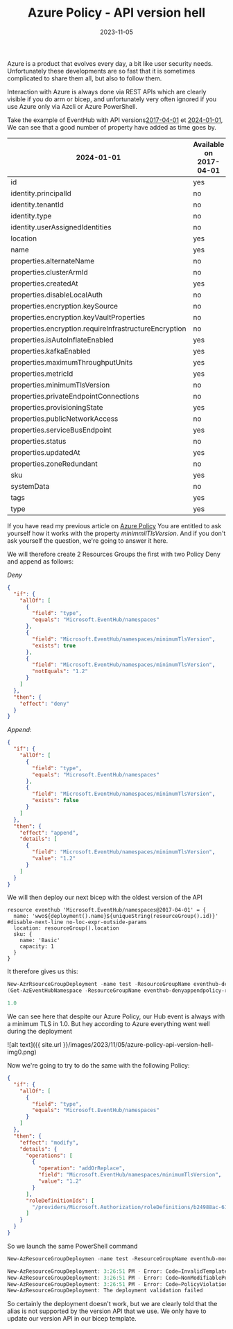 ﻿---
layout: post
title: Azure Policy - API version hell
date: 2023-11-05
categories: [ "Azure", "Policy" ]
comments_id: 34 
---

Azure is a product that evolves every day, a bit like user security needs. Unfortunately these developments are so fast that it is sometimes complicated to share them all, but also to follow them.

Interaction with Azure is always done via REST APIs which are clearly visible if you do arm or bicep, and unfortunately very often ignored if you use Azure only via Azcli or Azure PowerShell.

Take the example of EventHub with API versions[2017-04-01](https://learn.microsoft.com/en-us/rest/api/eventhub/namespaces/create-or-update?view=rest-eventhub-2017-04-01&tabs=HTTP#definitions&WT.mc_id=AZ-MVP-4039694) et [2024-01-01](https://learn.microsoft.com/en-us/rest/api/eventhub/namespaces/create-or-update?view=rest-eventhub-2024-01-01&tabs=HTTP#definitions&WT.mc_id=AZ-MVP-4039694), We can see that a good number of property have added as time goes by.

|2024-01-01|Available on 2017-04-01 |
|---|---|
|id|yes|
|identity.principalId|no|
|identity.tenantId|no|
|identity.type|no|
|identity.userAssignedIdentities|no|
|location|yes|
|name|yes|
|properties.alternateName|no|
|properties.clusterArmId|no|
|properties.createdAt|yes|
|properties.disableLocalAuth|no|
|properties.encryption.keySource|no|
|properties.encryption.keyVaultProperties|no|
|properties.encryption.requireInfrastructureEncryption|no|
|properties.isAutoInflateEnabled|yes|
|properties.kafkaEnabled|yes|
|properties.maximumThroughputUnits|yes|
|properties.metricId|yes|
|properties.minimumTlsVersion|no|
|properties.privateEndpointConnections|no|
|properties.provisioningState|yes|
|properties.publicNetworkAccess|no|
|properties.serviceBusEndpoint|yes|
|properties.status|no|
|properties.updatedAt|yes|
|properties.zoneRedundant|no|
|sku|yes|
|systemData|no|
|tags|yes|
|type|yes|

<p></p>

If you have read my previous article on [Azure Policy](https://woivre.com/blog/2023/10/azure-policy-a-powerful-tool-only-with-good-hands) You are entitled to ask yourself how it works with the property *minimmilTlsVersion*. And if you don't ask yourself the question, we're going to answer it here.

We will therefore create 2 Resources Groups the first with two Policy Deny and append as follows:

*Deny*

```json
{
  "if": {
    "allOf": [
      {
        "field": "type",
        "equals": "Microsoft.EventHub/namespaces"
      },
      {
        "field": "Microsoft.EventHub/namespaces/minimumTlsVersion",
        "exists": true
      },
      {
        "field": "Microsoft.EventHub/namespaces/minimumTlsVersion",
        "notEquals": "1.2"
      }
    ]
  },
  "then": {
    "effect": "deny"
  }
}
```

*Append*:

```json
{
  "if": {
    "allOf": [
      {
        "field": "type",
        "equals": "Microsoft.EventHub/namespaces"
      },
      {
        "field": "Microsoft.EventHub/namespaces/minimumTlsVersion",
        "exists": false
      }
    ]
  },
  "then": {
    "effect": "append",
    "details": [
      {
        "field": "Microsoft.EventHub/namespaces/minimumTlsVersion",
        "value": "1.2"
      }
    ]
  }
}
```

We will then deploy our next bicep with the oldest version of the API

```bicep
resource eventhub 'Microsoft.EventHub/namespaces@2017-04-01' = {
  name: 'wwo${deployment().name}${uniqueString(resourceGroup().id)}'
#disable-next-line no-loc-expr-outside-params
  location: resourceGroup().location
  sku: {
    name: 'Basic'
    capacity: 1
  }
}
```

It therefore gives us this:

```powershell
New-AzrRsourceGroupDeployment -name test -ResourceGroupName eventhub-denyappendpolicy-rg -TemplateFile .\main.bicep | Out-Null
(Get-AzEventHubNamespace -ResourceGroupName eventhub-denyappendpolicy-rg).minimumTLSVersion

1.0
```

We can see here that despite our Azure Policy, our Hub event is always with a minimum TLS in 1.0.
But hey according to Azure everything went well during the deployment

![alt text]({{ site.url }}/images/2023/11/05/azure-policy-api-version-hell-img0.png)

Now we're going to try to do the same with the following Policy:

```json
{
  "if": {
    "allOf": [
      {
        "field": "type",
        "equals": "Microsoft.EventHub/namespaces"
      }
    ]
  },
  "then": {
    "effect": "modify",
    "details": {
      "operations": [
        {
          "operation": "addOrReplace",
          "field": "Microsoft.EventHub/namespaces/minimumTlsVersion",
          "value": "1.2"
        }
      ],
      "roleDefinitionIds": [
        "/providers/Microsoft.Authorization/roleDefinitions/b24988ac-6180-42a0-ab88-20f7382dd24c"
      ]
    }
  }
}
```

So we launch the same PowerShell command

```powershell
New-AzResourceGroupDeploymen -name test -ResourceGroupName eventhub-modifypolicy-rg -TemplateFile .\main.bicep | Out-Null (Get-AzEventHubNamespace -ResourceGroupName eventhub-modifypolicy-rg).minimumTLSVersion

New-AzResourceGroupDeployment: 3:26:51 PM - Error: Code=InvalidTemplateDeployment; Message=The template deployment failed because of policy violation. Please see details for more information.
New-AzResourceGroupDeployment: 3:26:51 PM - Error: Code=NonModifiablePolicyAlias; Message=The aliases: 'Microsoft.EventHub/namespaces/minimumTlsVersion' are not modifiable in requests using API version: '2017-04-01'. This can happen in requests using API versions for which the aliases do not support the 'modify' effect, or support the 'modify' effect with a different token type.
New-AzResourceGroupDeployment: 3:26:51 PM - Error: Code=PolicyViolation; Message=Unable to apply 'modify' operation using the alias: 'Microsoft.EventHub/namespaces/minimumTlsVersion'. This alias is not modifiable in requests using API versions: '2021-11-01,2021-06-01-preview,2021-01-01-preview,2018-01-01-preview,2017-04-01,2015-08-01,2014-09-01'. See https://aka.ms/policy-modify-conflicts for details. Policies: '{"policyAssignment":{"name":"eventhub-modify-tls","id":"/subscriptions/9d854bbf-c6b3-4b03-a3de-cc4dc16cad0f/resourceGroups/eventhub-modifypolicy-rg/providers/Microsoft.Authorization/policyAssignments/9a2a2c2a500740c69c10bb47"},"policyDefinition":{"name":"eventhub-modify-tls","id":"/subscriptions/9d854bbf-c6b3-4b03-a3de-cc4dc16cad0f/providers/Microsoft.Authorization/policyDefinitions/9ea2d44b-9311-4896-8c2d-dd0cd7907e8f"}}'
New-AzResourceGroupDeployment: The deployment validation failed
```

So certainly the deployment doesn't work, but we are clearly told that the alias is not supported by the version API that we use. We only have to update our version API in our bicep template.
